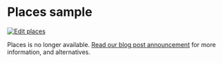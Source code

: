 # Places sample

[![Edit places](https://codesandbox.io/static/img/play-codesandbox.svg)](https://codesandbox.io/s/github/algolia/doc-code-samples/tree/master/vue-instantsearch/places)

Places is no longer available. [Read our blog post announcement](https://www.algolia.com/blog/product/sunsetting-our-places-feature/) for more information, and alternatives.
